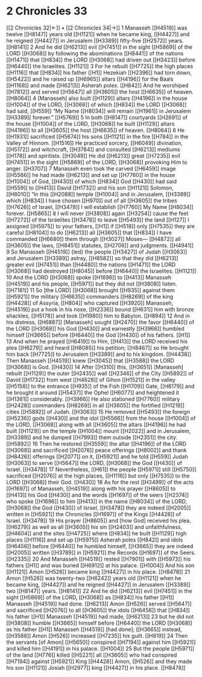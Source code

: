 # 2 Chronicles 33
[[2 Chronicles 32|←]] • [[2 Chronicles 34|→]]
1 Manasseh [[H4519]] was twelve [[H8147]] years old [[H1121]] when he became king, [[H4427]] and he reigned [[H4427]] in Jerusalem [[H3389]] fifty-five [[H2572]] years. [[H8141]] 
2 And he did [[H6213]] evil [[H7451]] in the sight [[H5869]] of the LORD [[H3068]] by following the abominations [[H8441]] of the nations [[H1471]] that [[H834]] the LORD [[H3068]] had driven out [[H3423]] before [[H6440]] the Israelites. [[H1121]] 
3 For he rebuilt [[H7725]] the high places [[H1116]] that [[H834]] his father [[H1]] Hezekiah [[H2396]] had torn down, [[H5422]] and he raised up [[H6965]] altars [[H4196]] for the Baals [[H1168]] and made [[H6213]] Asherah poles. [[H842]] And he worshiped [[H7812]] and served [[H5647]] all [[H3605]] the host [[H6635]] of heaven. [[H8064]] 
4 [Manasseh] also built [[H1129]] altars [[H4196]] in the house [[H1004]] of the LORD, [[H3068]] of which [[H834]] the LORD [[H3068]] had said, [[H559]] “My Name [[H8034]] will remain [[H1961]] in Jerusalem [[H3389]] forever.” [[H5769]] 
5 In both [[H8147]] courtyards [[H2691]] of the house [[H1004]] of the LORD, [[H3068]] he built [[H1129]] altars [[H4196]] to all [[H3605]] the host [[H6635]] of heaven. [[H8064]] 
6 He [[H1931]] sacrificed [[H5674]] his sons [[H1121]] in the fire [[H784]] in the Valley of Hinnom. [[H1516]] He practiced sorcery, [[H6049]] divination, [[H5172]] and witchcraft, [[H3784]] and consulted [[H6213]] mediums [[H178]] and spiritists. [[H3049]] He did [[H6213]] great [[H7235]] evil [[H7451]] in the sight [[H5869]] of the LORD, [[H3068]] provoking Him to anger. [[H3707]] 
7 Manasseh even took the carved [[H6459]] image [[H5566]] he had made [[H6213]] and set up [[H7760]] in the house [[H1004]] of God, [[H430]] of which [[H834]] God [[H430]] had said [[H559]] to [[H413]] David [[H1732]] and his son [[H1121]] Solomon, [[H8010]] “In this [[H2088]] temple [[H1004]] and in Jerusalem, [[H3389]] which [[H834]] I have chosen [[H970]] out of all [[H3605]] the tribes [[H7626]] of Israel, [[H3478]] I will establish [[H7760]] My Name [[H8034]] forever. [[H5865]] 
8 I will never [[H3808]] again [[H3254]] cause the feet [[H7272]] of the Israelites [[H3478]] to leave [[H5493]] the land [[H127]] I assigned [[H5975]] to your fathers, [[H1]] if [[H518]] only [[H7535]] they are careful [[H8104]] to do [[H6213]] all [[H3605]] that [[H834]] I have commanded [[H6680]] them through [[H3027]] Moses— [[H4872]] all [[H3605]] the laws, [[H8451]] statutes, [[H2706]] and judgments. [[H4941]] 
9 So Manasseh [[H4519]] {led} the people [[H3427]] of Judah [[H3063]] and Jerusalem [[H3389]] astray, [[H8582]] so that they did [[H6213]] greater evil [[H7451]] than [[H4480]] the nations [[H1471]] the LORD [[H3068]] had destroyed [[H8045]] before [[H6440]] the Israelites. [[H1121]] 
10 And the LORD [[H3068]] spoke [[H1696]] to [[H413]] Manasseh [[H4519]] and his people, [[H5971]] but they did not [[H3808]] listen. [[H7181]] 
11 So [the LORD] [[H3068]] brought [[H935]] against them [[H5921]] the military [[H6635]] commanders [[H8269]] of the king [[H4428]] of Assyria, [[H804]] who captured [[H3920]] Manasseh, [[H4519]] put a hook in his nose, [[H2336]] bound [[H631]] him with bronze shackles, [[H5178]] and took [[H1980]] him to Babylon. [[H894]] 
12 And in his distress, [[H6887]] [Manasseh] sought [[H2470]] the favor [[H6440]] of the LORD [[H3068]] his God [[H430]] and earnestly [[H3966]] humbled himself [[H3665]] before [[H6440]] the God [[H430]] of his fathers. [[H1]] 
13 And when he prayed [[H6419]] to Him, [[H413]] the LORD received his plea [[H6279]] and heard [[H8085]] his petition; [[H8467]] so He brought him back [[H7725]] to Jerusalem [[H3389]] and to his kingdom. [[H4438]] Then Manasseh [[H4519]] knew [[H3045]] that [[H3588]] the LORD [[H3068]] is God. [[H430]] 
14 After [[H310]] this, [[H3651]] [Manasseh] rebuilt [[H1129]] the outer [[H2435]] wall [[H2346]] of the City [[H5892]] of David [[H1732]] from west [[H4628]] of Gihon [[H1521]] in the valley [[H5158]] to the entrance [[H935]] of the Fish [[H1709]] Gate, [[H8179]] and he brought it around [[H5437]] the Ophel [[H6077]] and heightened it [[H1361]] considerably. [[H3966]] He also stationed [[H7760]] military [[H2428]] commanders [[H8269]] in all [[H3605]] the fortified [[H1219]] cities [[H5892]] of Judah. [[H3063]] 
15 He removed [[H5493]] the foreign [[H5236]] gods [[H430]] and the idol [[H5566]] from the house [[H1004]] of the LORD, [[H3068]] along with all [[H3605]] the altars [[H4196]] he had built [[H1129]] on the temple [[H1004]] mount [[H2022]] and in Jerusalem, [[H3389]] and he dumped [[H7993]] them outside [[H2351]] the city. [[H5892]] 
16 Then he restored [[H3559]] the altar [[H4196]] of the LORD [[H3068]] and sacrificed [[H2076]] peace offerings [[H8002]] and thank [[H8426]] offerings [[H2077]] on it, [[H5921]] and he told [[H559]] Judah [[H3063]] to serve [[H5647]] the LORD, [[H3068]] the God [[H430]] of Israel. [[H3478]] 
17 Nevertheless, [[H61]] the people [[H5971]] still [[H5750]] sacrificed [[H2076]] at the high places, [[H1116]] but only [[H7535]] to the LORD [[H3068]] their God. [[H430]] 
18 As for the rest [[H3499]] of the acts [[H1697]] of Manasseh, [[H4519]] along with his prayer [[H8605]] to [[H413]] his God [[H430]] and the words [[H1697]] of the seers [[H2374]] who spoke [[H1696]] to him [[H413]] in the name [[H8034]] of the LORD, [[H3068]] the God [[H430]] of Israel, [[H3478]] they are indeed [[H2005]] written in [[H5921]] the Chronicles [[H1697]] of the Kings [[H4428]] of Israel. [[H3478]] 
19 His prayer [[H8605]] and [how God] received his plea, [[H6279]] as well as all [[H3605]] his sin [[H2403]] and unfaithfulness, [[H4604]] and the sites [[H4725]] where [[H834]] he built [[H1129]] high places [[H1116]] and set up [[H5975]] Asherah poles [[H842]] and idols [[H6456]] before [[H6440]] he humbled himself, [[H3665]] they are indeed [[H2005]] written [[H3789]] in [[H5921]] the Records [[H1697]] of the Seers. [[H2335]] 
20 And Manasseh [[H4519]] rested [[H7901]] with [[H5973]] his fathers [[H1]] and was buried [[H6912]] at his palace. [[H1004]] And his son [[H1121]] Amon [[H526]] became king [[H4427]] in his place. [[H8478]] 
21 Amon [[H526]] was twenty-two [[H6242]] years old [[H1121]] when he became king, [[H4427]] and he reigned [[H4427]] in Jerusalem [[H3389]] two [[H8147]] years. [[H8141]] 
22 And he did [[H6213]] evil [[H7451]] in the sight [[H5869]] of the LORD, [[H3068]] as [[H834]] his father [[H1]] Manasseh [[H4519]] had done. [[H6213]] Amon [[H526]] served [[H5647]] and sacrificed [[H2076]] to all [[H3605]] the idols [[H6456]] that [[H834]] his father [[H1]] Manasseh [[H4519]] had made, [[H6213]] 
23 but he did not [[H3808]] humble [[H3665]] himself before [[H6440]] the LORD [[H3068]] as his father [[H1]] Manasseh [[H4519]] [had done]; [[H3665]] instead, [[H3588]] Amon [[H526]] increased [[H7235]] his guilt. [[H819]] 
24 Then the servants [of Amon] [[H5650]] conspired [[H7194]] against him [[H5921]] and killed him [[H4191]] in his palace. [[H1004]] 
25 But the people [[H5971]] of the land [[H776]] killed [[H5221]] all [[H3605]] who had conspired [[H7194]] against [[H5921]] King [[H4428]] Amon, [[H526]] and they made his son [[H1121]] Josiah [[H2977]] king [[H4427]] in his place. [[H8478]] 
